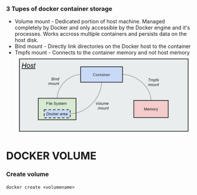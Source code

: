 ### 3 Tupes of docker container storage
- Volume mount - Dedicated portion of host machine. Managed completely by Docker and only accessible by the Docker engine and it's processes.
Works accross multiple containers and persists data on the host disk.
- Bind mount - Directly link directories on the Docker host to the container
- Tmpfs mount - Connects to the container memory and not host memory
![Docker container storage](./images-notes/docker-container-storage.JPG)

# DOCKER VOLUME
### Create volume
```
docker create <volumename>
```

